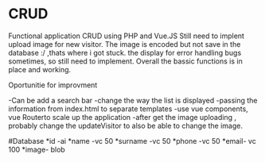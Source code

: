 # CRUD
Functional application CRUD using PHP and Vue.JS
Still need to implent upload image for new visitor. 
The image is encoded but not save in the database :/ ,thats where i got stuck.
the display for error handling bugs sometimes, so still need to implement.
Overall the bassic functions is in place and working.

Oportunitie for improvment 

-Can be add a search bar
-change the way the list is displayed
-passing the information from index.html to separate templates
-use vue components, vue Routerto scale up the application 
-after get the image uploading , probably change the updateVisitor to also be able to change the image.

#Database 
*id -ai
*name -vc 50
*surname -vc 50
*phone -vc 50
*email- vc 100
*image- blob
